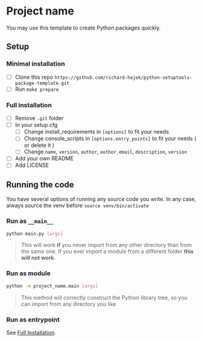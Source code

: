 # Project name

You may use this template to create Python packages quickly.

## Setup

### Minimal installation

- [ ] Clone this repo `https://github.com/richard-hajek/python-setuptools-package-template.git`
- [ ] Run `make prepare`

### Full installation

- [ ] Remove `.git` folder
- [ ] In your setup.cfg
  - [ ] Change install_requirements in `[options]` to fit your needs
  - [ ] Change console_scripts in `[options.entry_points]` to fit your needs ( or delete it )
  - [ ] Change `name`, `version`, `author`, `author_email`, `description`, `version`
- [ ] Add your own README
- [ ] Add LICENSE

## Running the code

You have several options of running any source code you write. In any case, always source the venv before `source venv/bin/activate`

### Run as `__main__`

```bash
python main.py [args]
```

> This will work **if** you never import from any other directory than from the same one.
If you ever import a module from a different folder **this will not work**. 

### Run as module

```bash
python -m project_name.main [args]
```

> This method will correctly construct the Python library tree, so you can import from any directory you like

### Run as entrypoint

See [Full Installation](#Full-installation).